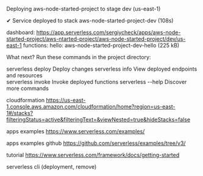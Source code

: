Deploying aws-node-started-project to stage dev (us-east-1)

✔ Service deployed to stack aws-node-started-project-dev (108s)

dashboard: https://app.serverless.com/sergiycheck/apps/aws-node-started-project/aws-ntarted-project/aws-node-started-project/dev/us-east-1
functions:
hello: aws-node-started-project-dev-hello (225 kB)

What next?
Run these commands in the project directory:

serverless deploy Deploy changes
serverless info View deployed endpoints and resources  
serverless invoke Invoke deployed functions
serverless --help Discover more commands

cloudformation
https://us-east-1.console.aws.amazon.com/cloudformation/home?region=us-east-1#/stacks?filteringStatus=active&filteringText=&viewNested=true&hideStacks=false

apps examples
https://www.serverless.com/examples/

apps examples github
https://github.com/serverless/examples/tree/v3/

tutorial https://www.serverless.com/framework/docs/getting-started

serverless cli (deployment, remove)
